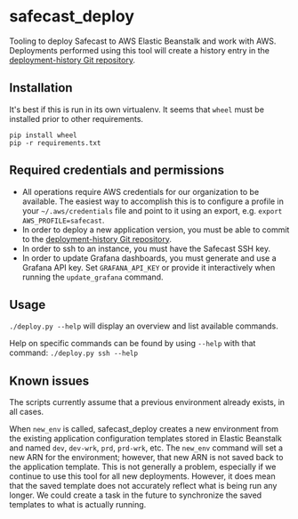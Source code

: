 # safecast_deploy

Tooling to deploy Safecast to AWS Elastic Beanstalk and work with AWS. Deployments performed using this tool will create a history entry in the [deployment-history Git repository](https://github.com/Safecast/deployment-history/).

## Installation

It's best if this is run in its own virtualenv. It seems that `wheel` must be installed prior to other requirements.

```
pip install wheel
pip -r requirements.txt
```

## Required credentials and permissions

* All operations require AWS credentials for our organization to be available. The easiest way to accomplish this is to configure a profile in your `~/.aws/credentials` file and point to it using an export, e.g. `export AWS_PROFILE=safecast`.
* In order to deploy a new application version, you must be able to commit to the [deployment-history Git repository](https://github.com/Safecast/deployment-history/).
* In order to ssh to an instance, you must have the Safecast SSH key.
* In order to update Grafana dashboards, you must generate and use a Grafana API key. Set `GRAFANA_API_KEY` or provide it interactively when running the `update_grafana` command.

## Usage

`./deploy.py --help` will display an overview and list available commands.

Help on specific commands can be found by using `--help` with that command: `./deploy.py ssh --help`

## Known issues

The scripts currently assume that a previous environment already exists, in all cases.

When `new_env` is called, safecast_deploy creates a new environment from the existing application configuration templates stored in Elastic Beanstalk and named `dev`, `dev-wrk`, `prd`, `prd-wrk`, etc. The `new_env` command will set a new ARN for the environment; however, that new ARN is not saved back to the application template. This is not generally a problem, especially if we continue to use this tool for all new deployments. However, it does mean that the saved template does not accurately reflect what is being run any longer. We could create a task in the future to synchronize the saved templates to what is actually running.
